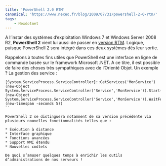 ```yaml
---
title: 'PowerShell 2.0 RTM'
canonical: 'https://www.nexeo.fr/blog/2009/07/31/powershell-2-0-rtm/'
tags:
    - Nexdotnet
---
```


A l’instar des systèmes d’exploitation Windows 7 et Windows Server 2008 R2,
**PowerShell 2** vient lui aussi de passer en
[version RTM](http://blogs.technet.com/powershell/archive/2009/07/28/windows-powershell-2-0-est-rtm.aspx).
Logique, puisque PowerShell 2 sera intégré dans ces deux systèmes dès leur
sortie.

Rappelons à toutes fins utiles que PowerShell est une interface en ligne de
commande basée sur le framework Microsoft .NET. A ce titre, il est possible de
faire des choses très sympathiques avec de l’Orienté Objet. Un exemple ? La
gestion des service :

```
[System.ServiceProcess.ServiceController]::GetServices('MonService') (new-Object System.ServiceProcess.ServiceController('Service','MonService')).Start() (new-Object System.ServiceProcess.ServiceController('Service','MonService')).WaitForStatus('Running',(new-timespan -seconds 5))
``

PowerShell 2 se distinguera notamment de sa version précédente via plusieurs nouvelles fonctionnalités telles que :

* Exécution à distance
* Interface graphique
* Fonctions avancées
* Support WMI étendu
* Nouvelles cmdlets

De quoi s’amuser quelques temps à enrichir les outils d’administrations de nos serveurs !
```
